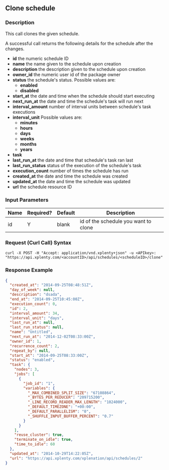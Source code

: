 ## Clone schedule

### Description
This call clones the given schedule.


A successful call returns the following details for the schedule after the changes.

* **id** the numeric schedule ID
* **name** the name given to the schedule upon creation
* **description** the description given to the schedule upon creation
* **owner_id** the numeric user id of the package owner
* **status** the schedule's status. Possible values are:
    * **enabled**
    * **disabled**
* **start_at** the date and time when the schedule should start executing
* **next_run_at** the date and time the schedule's task will run next
* **interval_amount** number of interval units between schedule's task executions
* **interval_unit** Possible values are:
    * **minutes**
    * **hours**
    * **days**
    * **weeks**
    * **months**
    * **years**
* **task**
* **last_run_at** the date and time that schedule's task ran last
* **last_run_status** status of the execution of the schedule's task
* **execution_count** number of times the schedule has run
* **created_at** the date and time the schedule was created
* **updated_at** the date and time the schedule was updated
* **url** the schedule resource ID

### Input Parameters

| Name | Required? | Default | Description                          |
| ---- | --------- | ------- | -----------                          |
| id   | Y         | blank   | id of the schedule you want to clone |

### Request (Curl Call) Syntax
```shell
curl -X POST -H "Accept: application/vnd.xplenty+json" -u <APIkey>: "https://api.xplenty.com/<accountID>/api/schedules/<scheduleID>/clone"
```

### Response Example
```json
{
  "created_at": "2014-09-25T08:48:51Z",
  "day_of_week": null,
  "description": "dsada",
  "end_at": "2014-09-25T10:45:00Z",
  "execution_count": 0,
  "id": 2,
  "interval_amount": 34,
  "interval_unit": "days",
  "last_run_at": null,
  "last_run_status": null,
  "name": "Untitled",
  "next_run_at": "2014-12-02T08:33:00Z",
  "owner_id": 1,
  "recurrence_count": 2,
  "repeat_by": null,
  "start_at": "2014-09-25T08:33:00Z",
  "status": "enabled",
  "task": {
    "nodes": 3,
    "jobs": [
      {
        "job_id": "1",
        "variables": {
          "_MAX_COMBINED_SPLIT_SIZE": "67108864",
          "_BYTES_PER_REDUCER": "209715200",
          "_LINE_RECORD_READER_MAX_LENGTH": "1024000",
          "_DEFAULT_TIMEZONE": "+00:00",
          "_DEFAULT_PARALLELISM": "0",
          "_SHUFFLE_INPUT_BUFFER_PERCENT": "0.7"
        }
      }
    ],
    "reuse_cluster": true,
    "terminate_on_idle": true,
    "time_to_idle": 60
  },
  "updated_at": "2014-10-29T14:22:05Z",
  "url": "https://api.xplenty.com/xplenation/api/schedules/2"
}
```
